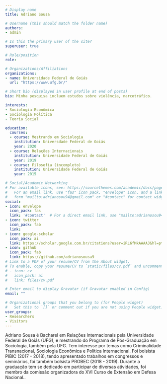 ```yaml
---
# Display name
title: Adriano Sousa

# Username (this should match the folder name)
authors:
- admin

# Is this the primary user of the site?
superuser: true

# Role/position
role:

# Organizations/Affiliations
organizations:
- name: Universidade Federal de Goiás
  url: "https://www.ufg.br/"

# Short bio (displayed in user profile at end of posts)
bio: Minha pesquisa incluem estudos sobre violência, narcotráfico.

interests:
- Sociologia Econômica
- Sociologia Política
- Teoria Social

education:
  courses:
  - course: Mestrando em Sociologia
    institution: Universdade Federal de Goiás
    year: 2020
  - course: Relações Internacionais
    institution: Universidade Federal de Goiás  
    year: 2019
  - course: Filosofia (incompleto)
    institution: Universidade Federal de Goiás
    year: 2015

# Social/Academic Networking
# For available icons, see: https://sourcethemes.com/academic/docs/page-builder/#icons
#   For an email link, use "fas" icon pack, "envelope" icon, and a link in the
#   form "mailto:adrianosou94@gmail.com" or "#contact" for contact widget.
social:
- icon: envelope
  icon_pack: fas
  link: '#contact'  # For a direct email link, use "mailto:adrianosou94@gmail.com".
- icon: twitter
  icon_pack: fab
  link: 
- icon: google-scholar
  icon_pack: ai
  link: https://scholar.google.com.br/citations?user=iRL6fMkAAAAJ&hl=pt-BR
- icon: github
  icon_pack: fab
  link: https://github.com/adrianosousa9
# Link to a PDF of your resume/CV from the About widget.
# To enable, copy your resume/CV to `static/files/cv.pdf` and uncomment the lines below.
# - icon: cv
#   icon_pack: ai
#   link: files/cv.pdf

# Enter email to display Gravatar (if Gravatar enabled in Config)
email: ""

# Organizational groups that you belong to (for People widget)
#   Set this to `[]` or comment out if you are not using People widget.
user_groups:
- Researchers
- Visitors
---
```


Adriano Sousa é Bacharel em Relações Internacionais pela Universidade Federal de Goiás (UFG), e mestrando do Programa de Pós-Graduação em Sociologia, também pela UFG. Tem interesse por temas como Criminalidade Transnacional, Sociologia Econômica e Política Internacional. Foi bolsista PIBIC (2017 - 2018), tendo apresentado trabalhos em congressos e seminários, foi também bolsista PROBEC (2018 - 2019). Durante a graduação tem se dedicado em participar de diversas atividades, foi membro da comissão organizadora do XVI Curso de Extensão em Defesa Nacional..
